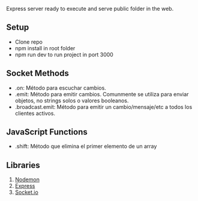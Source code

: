 Express server ready to execute and serve public folder in the web.

## Setup

- Clone repo
- npm install in root folder
- npm run dev to run project in port 3000

## Socket Methods

- .on: Método para escuchar cambios.
- .emit: Método para emitir cambios. Comunmente se utiliza para enviar objetos, no strings solos o valores booleanos.
- .broadcast.emit: Método para emitir un cambio/mensaje/etc a todos los clientes activos.

## JavaScript Functions

- .shift: Método que elimina el primer elemento de un array

## Libraries

1. [Nodemon](https://yarnpkg.com/en/package/nodemon)
2. [Express](https://yarnpkg.com/en/package/express)
3. [Socket.io](https://www.npmjs.com/package/socket.io)
